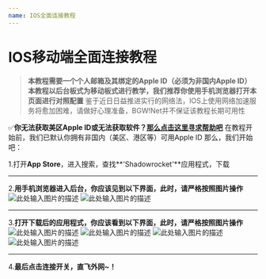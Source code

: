 ```yaml
---
name: IOS全面连接教程
---
```


# IOS移动端全面连接教程

> **本教程需要一个个人邮箱及其绑定的Apple ID（必须为非国内Apple ID）**
**本教程以后台板式为移动板式进行教学，我们推荐你使用手机浏览器打开本页面进行对照配置**
鉴于近日日益推进实行的网络法，IOS上使用网络加速服务将愈加困难，请做好心理准备，BGW!Net并不保证该教程长期可用性

:white_check_mark:**你无法获取美区Apple ID或无法获取软件？[那么点击这里寻求帮助吧][1]**
在教程开始前，我们已默认你拥有非国内（美区、港区等）可用Apple ID
那么，我们开始吧：

 1.打开**App Store**，进入搜索，查找**'Shadowrocket'**应用程式，下载


----------


 2.**用手机浏览器进入后台，你应该见到以下界面，此时，请严格按照图片操作**
 ![此处输入图片的描述][2]
![此处输入图片的描述][3]


----------


 3.**打开下载后的应用程式，你应该看到以下界面，此时，请严格按照图片操作**
![此处输入图片的描述][4]
![此处输入图片的描述][5]
![此处输入图片的描述][6]
![此处输入图片的描述][7]


----------
4.**最后点击连接开关，直飞外网~！**


  [1]: https://support.frankjun.com/docs/value_added/shadowrocket
  [2]: https://raw.githubusercontent.com/LYJSPEEDX/bgwdocs/master/1.png
  [3]: https://raw.githubusercontent.com/LYJSPEEDX/bgwdocs/master/2.png
  [4]: https://raw.githubusercontent.com/LYJSPEEDX/bgwdocs/master/3.png
  [5]: https://raw.githubusercontent.com/LYJSPEEDX/bgwdocs/master/4.png
  [6]: https://raw.githubusercontent.com/LYJSPEEDX/bgwdocs/master/5.png
  [7]: https://raw.githubusercontent.com/LYJSPEEDX/bgwdocs/master/6.jpg
